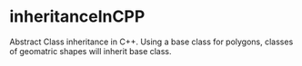 # inheritanceInCPP
 Abstract Class inheritance in C++.
 Using a base class for polygons, classes of geomatric shapes will inherit base class.
